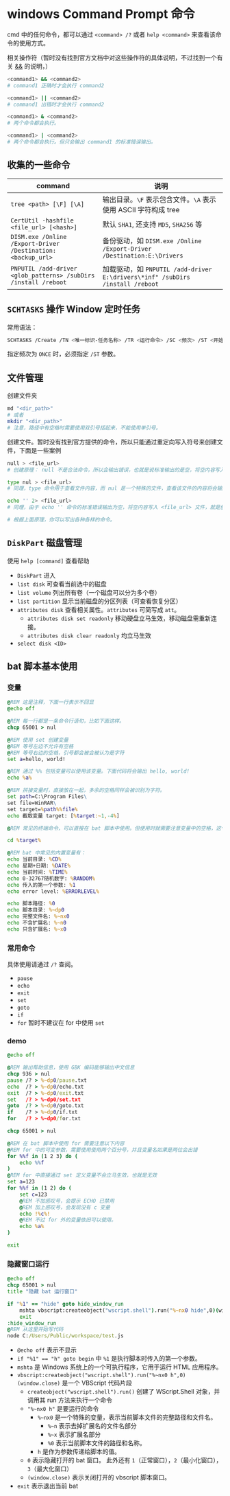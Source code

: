 <!-- cSpell:word ERRORLEVEL PNPUTIL winrar -->
<!-- cSpell:ignore mshta vbscript createobject wscript -->

# windows Command Prompt 命令

cmd 中的任何命令，都可以通过 `<command> /?` 或者 `help <command>` 来查看该命令的使用方式。

相关操作符（暂时没有找到官方文档中对这些操作符的具体说明，不过找到一个有关 [&&](https://learn.microsoft.com/zh-cn/windows-server/administration/windows-commands/cmd#remarks) 的说明，）

```sh
<command1> && <command2>
# command1 正确时才会执行 command2

<command1> || <command2>
# command1 出错时才会执行 command2

<command1> & <command2>
# 两个命令都会执行。

<command1> | <command2>
# 两个命令都会执行。但只会输出 command1 的标准错误输出。
```

## 收集的一些命令

command                                                         | 说明
----------------------------------------------------------------|------------------------------------------------------------------------
`tree <path> [\F] [\A]`                                         | 输出目录。`\F` 表示包含文件。`\A` 表示使用 ASCII 字符构成 tree
`CertUtil -hashfile <file_url> [<hash>]`                        | 默认 `SHA1`, 还支持 `MD5`, `SHA256` 等
`DISM.exe /Online /Export-Driver /Destination:<backup_url>`     | 备份驱动，如 `DISM.exe /Online /Export-Driver /Destination:E:\Drivers`
`PNPUTIL /add-driver <glob_patterns> /subDirs /install /reboot` | 加载驱动，如 `PNPUTIL /add-driver E:\drivers\*inf" /subDirs /install /reboot`

## `SCHTASKS` 操作 Window 定时任务

常用语法：

```sh
SCHTASKS /Create /TN <唯一标识-任务名称> /TR <运行命令> /SC <频次> /ST <开始时间?>
```

指定频次为 `ONCE` 时，必须指定 `/ST` 参数。

## 文件管理

创建文件夹

```sh
md "<dir_path>"
# 或者
mkdir "<dir_path>"
# 注意，路径中有空格时需要使用双引号括起来，不能使用单引号。
```

创建文件。暂时没有找到官方提供的命令，所以只能通过重定向写入符号来创建文件，下面是一些案例

```sh
null > <file_url>
# 创建原理： null 不是合法命令，所以会输出错误，也就是说标准输出的是空，将空内容写入 <file_url> 文件，就是创建文件了。

type nul > <file_url>
# 同理，type 命令用于查看文件内容，而 nul 是一个特殊的文件，查看该文件的内容将会输出空，将空内容写入 <file_url> 文件，就是创建文件了。

echo '' 2> <file_url>
# 同理，由于 echo '' 命令的标准错误输出为空，将空内容写入 <file_url> 文件，就是创建文件了。

# 根据上面原理，你可以写出各种各样的命令。
```

## `DiskPart` 磁盘管理

使用 `help [command]` 查看帮助

- `DiskPart` 进入
- `list disk` 可查看当前选中的磁盘
- `list volume` 列出所有卷（一个磁盘可以分为多个卷）
- `list partition` 显示当前磁盘的分区列表（可查看恢复分区）
- `attributes disk` 查看相关属性。`attributes` 可简写成 `att`。
    - `attributes disk set readonly` 移动硬盘立马生效，移动磁盘需重新连接。
    - `attributes disk clear readonly` 均立马生效
- `select disk <ID>`

## bat 脚本基本使用

### 变量

```bat
@REM 这是注释，下面一行表示不回显
@echo off

@REM 每一行都是一条命令行语句，比如下面这样。
chcp 65001 > nul

@REM 使用 set 创建变量
@REM 等号左边不允许有空格
@REM 等号右边的空格，引号都会被会被认为是字符
set a=hello, world!

@REM 通过 %% 包括变量可以使用该变量。下面代码将会输出 hello, world!
echo %a%

@REM 拼接变量时，直接放在一起，多余的空格同样会被识别为字符。
set path=C:\Program Files\
set file=WinRAR\
set target=%path%%file%
echo 截取变量 target: [%target:~1,-4%]

@REM 常见的终端命令，可以直接在 bat 脚本中使用。但使用时就需要注意变量中的空格，这个时候就可以通过引号包括起来。

cd %target%

@REM bat 中常见的内置变量有：
echo 当前目录: %CD%
echo 星期+日期: %DATE%
echo 当前时间: %TIME%
echo 0-32767随机数字: %RANDOM%
echo 传入的第一个参数: %1
echo error level: %ERRORLEVEL%

echo 脚本路径: %0
echo 脚本目录: %~dp0
echo 完整文件名: %~nx0
echo 不含扩展名: %~n0
echo 只含扩展名: %~x0
```

### 常用命令

具体使用请通过 `/?` 查阅。

- `pause`
- `echo`
- `exit`
- `set`
- `goto`
- `if`
- `for` 暂时不建议在 for 中使用 `set`

### demo

```bat
@echo off

@REM 输出帮助信息，使用 GBK 编码能够输出中文信息
chcp 936 > nul
pause /? > %~dp0/pause.txt
echo  /? > %~dp0/echo.txt
exit  /? > %~dp0/exit.txt
set   /? > %~dp0/set.txt
goto  /? > %~dp0/goto.txt
if    /? > %~dp0/if.txt
for   /? > %~dp0/for.txt

chcp 65001 > nul

@REM 在 bat 脚本中使用 for 需要注意以下内容
@REM for 中的可变参数，需要使用使用两个百分号，并且变量名如果是两位会出错
for %%f in (1 2 3) do (
    echo %%f
)
@REM for 中直接通过 set 定义变量不会立马生效，也就是无效
set a=123
for %%f in (1 2) do (
    set c=123
    @REM 不加感叹号，会提示 ECHO 已禁用
    @REM 加上感叹号，会发现没有 c 变量
    echo !%c%!
    @REM 不过 for 外的变量依旧可以使用。
    echo %a%
)

exit
```

### 隐藏窗口运行

```bat
@echo off
chcp 65001 > nul
title "隐藏 bat 运行窗口"

if "%1" == "hide" goto hide_window_run
    mshta vbscript:createobject("wscript.shell").run("%~nx0 hide",0)(window.close)
    exit
:hide_window_run
@REM 从这里开始写代码
node C:/Users/Public/workspace/test.js
```

- `@echo off` 表示不显示
- `if "%1" == "h" goto begin` 中 `%1` 是执行脚本时传入的第一个参数。
- `mshta` 是 Windows 系统上的一个可执行程序，它用于运行 HTML 应用程序。
- `vbscript:createobject("wscript.shell").run("%~nx0 h",0)(window.close)` 是一个 VBScript 代码片段
    - `createobject("wscript.shell").run()` 创建了 WScript.Shell 对象，并调用其 run 方法来执行一个命令
    - `"%~nx0 h"` 是要运行的命令
        - `%~nx0` 是一个特殊的变量，表示当前脚本文件的完整路径和文件名。
            - `%~n` 表示去掉扩展名的文件名部分
            - `%~x` 表示扩展名部分
            - `%0`  表示当前脚本文件的路径和名称。
        - `h` 是作为参数传递给脚本的值。
    - `0` 表示隐藏打开的 bat 窗口。 此外还有 `1`（正常窗口），`2`（最小化窗口），`3`（最大化窗口）
    - `(window.close)` 表示关闭打开的 vbscript 脚本窗口。
- `exit` 表示退出当前 bat
